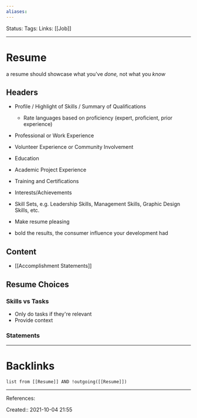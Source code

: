 ```yaml
---
aliases:
---
```

Status:
Tags:
Links: [[Job]]
___

# Resume
a resume should showcase what you've _done,_ not what you _know_

## Headers
- Profile / Highlight of Skills / Summary of Qualifications
	- Rate languages based on proficiency (expert, proficient, prior experience)
- Professional or Work Experience
- Volunteer Experience or Community Involvement
- Education
- Academic Project Experience 
- Training and Certifications 
- Interests/Achievements
- Skill Sets, e.g. Leadership Skills, Management Skills, Graphic Design Skills, etc.

- Make resume pleasing
- bold the results, the consumer influence your development had
## Content
- [[Accomplishment Statements]]
## Resume Choices

### Skills vs Tasks
- Only do tasks if they're relevant
- Provide context
### Statements
___

# Backlinks
```dataview
list from [[Resume]] AND !outgoing([[Resume]])
```
___
References:

Created:: 2021-10-04 21:55
